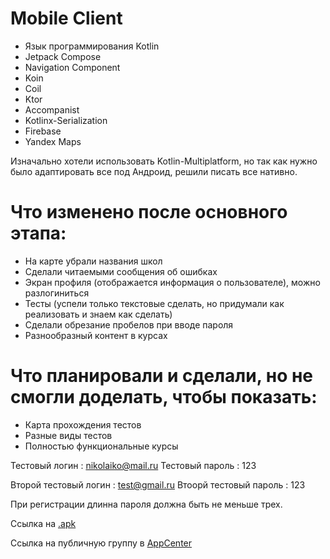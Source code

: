 # Mobile Client

- Язык программирования Kotlin
- Jetpack Compose
- Navigation Component
- Koin
- Coil
- Ktor
- Accompanist
- Kotlinx-Serialization
- Firebase
- Yandex Maps

Изначально хотели использовать Kotlin-Multiplatform, но так как нужно было адаптировать все под Андроид, решили писать все нативно.

# Что изменено после основного этапа:

- На карте убрали названия школ
- Сделали читаемыми сообщения об ошибках
- Экран профиля (отображается информация о пользователе), можно разлогиниться
- Тесты (успели только текстовые сделать, но придумали как реализовать и знаем как сделать)
- Сделали обрезание пробелов при вводе пароля
- Разнообразный контент в курсах

# Что планировали и сделали, но не смогли доделать, чтобы показать:
- Карта прохождения тестов 
- Разные виды тестов
- Полностью функциональные курсы

Тестовый логин : nikolaiko@mail.ru
Тестовый пароль : 123

Второй тестовый логин : test@gmail.ru
Втоорй тестовый пароль : 123

При регистрации длинна пароля должна быть не меньше трех.

Ссылка на [.apk](https://drive.google.com/drive/folders/1QhJzgx7kzJH4OyfIp-qyKfAD5QX_AWPc)

Ссылка на публичную группу в [AppCenter](install.appcenter.ms/users/nikbakland-h8nz/apps/education-app/distribution_groups/public%20testers)
